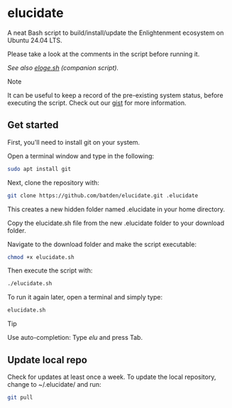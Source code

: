 # elucidate

A neat Bash script to build/install/update the Enlightenment ecosystem on Ubuntu 24.04 LTS.

Please take a look at the comments in the script before running it.

*See also [eloge.sh](https://github.com/batden/eloge) (companion script).*

> [!NOTE]
> It can be useful to keep a record of the pre-existing system status, before executing the script.
> Check out our [gist](https://gist.github.com/batden/993b5ee997b3df2c3b075907a1dff116) for more information.

## Get started

First, you'll need to install git on your system.

Open a terminal window and type in the following:

```bash
sudo apt install git
```

Next, clone the repository with:

```bash
git clone https://github.com/batden/elucidate.git .elucidate
```

This creates a new hidden folder named .elucidate in your home directory.

Copy the elucidate.sh file from the new .elucidate folder to your download folder.

Navigate to the download folder and make the script executable:

```bash
chmod +x elucidate.sh
```

Then execute the script with:

```bash
./elucidate.sh
```

To run it again later, open a terminal and simply type:

```bash
elucidate.sh
```

> [!TIP]
> Use auto-completion: Type *elu* and press Tab.

## Update local repo

Check for updates at least once a week.
To update the local repository, change to ~/.elucidate/ and run:

```bash
git pull
```
